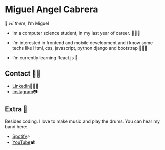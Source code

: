 # Miguel Angel Cabrera

👋 *Hi there*, I’m Miguel
* Im a computer science student, in my last year of career. 👨🏼‍🎓 

* I’m interested in frontend and mobile development and i know some techs like Html, css, javascript, python django and bootstrap 👨🏼‍💻

* I’m currently learning React.js 📓

## Contact 🤳🏼

* [LinkedIn](https://www.linkedin.com/in/miguel-cabrera-0547a922b/)👷🏼‍♂️
* [Instagram](https://www.instagram.com/miguelco314/)📷




## Extra 👀

Besides coding. I love to make music and play the drums. You can hear my band here:
* [Spotify](https://open.spotify.com/artist/6dJO5eZzDgy0Uyq1DFgWOz?si=tpsa18-vSwGkMHNWob3HmA)🎶
* [YouTube](https://www.youtube.com/watch?v=7c_nL9vahQM)📽